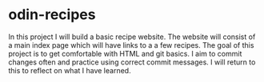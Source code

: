 # odin-recipes
In this project I will build a basic recipe website. 
The website will consist of a main index page which will have links to a a few recipes.
The goal of this project is to get comfortable with HTML and git basics. 
I aim to commit changes often and practice using correct commit messages.
I will return to this to reflect on what I have learned.